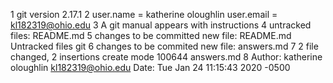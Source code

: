 1 git version 2.17.1
2 user.name = katherine oloughlin
  user.email = kl182319@ohio.edu
3 A git manual appears with instructions 
4 untracked files:
       README.md
5 changes to be committed 
          new file: README.md
  Untracked files 
           git
6 
 changes to be commited 
           new file: answers.md
7 2 file changed, 2 insertions
create mode 100644 answers.md
8  Author: katherine oloughlin <kl182319@ohio.edu>
   Date: Tue Jan 24 11:15:43 2020 -0500

